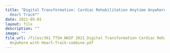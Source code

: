 ```yaml
---
title: "Digital Transformation: Cardiac Rehabilitation Anytime Anywhere with
  Heart Track™"
date: 2021-05-01
layout: file
description: ""
image: ""
file_url: /files/361_TTSH_NHIP 2021_Digital Transformation Cardiac Rehab Anytime
  Anywhere with Heart-Track-combine.pdf
---
```

